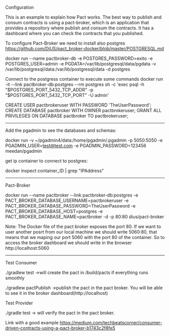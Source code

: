 Configuration

This is an example to explain how Pact works. The best way to publish and consum contracts is using a pact-broker, which is an application that provides a repository where publish and consum
the contracts. It has a dashboard where you can check the contracts that you published.

To configure Pact-Broker we need to install also postgres
https://github.com/DiUS/pact_broker-docker/blob/master/POSTGRESQL.md


docker run --name pactbroker-db -e POSTGRES_PASSWORD=exito -e POSTGRES_USER=admin -e PGDATA=/var/lib/postgresql/data/pgdata -v /var/lib/postgresql/data:/var/lib/postgresql/data -d postgres

Connect to the postgress container to execute some commands
docker run -it --link pactbroker-db:postgres --rm postgres sh -c 'exec psql -h "$POSTGRES_PORT_5432_TCP_ADDR" -p "$POSTGRES_PORT_5432_TCP_PORT" -U admin'

CREATE USER pactbrokeruser WITH PASSWORD 'TheUserPassword';
CREATE DATABASE pactbroker WITH OWNER pactbrokeruser;
GRANT ALL PRIVILEGES ON DATABASE pactbroker TO pactbrokeruser;

-----------------------------------------------------------------------------------------------------------------------------------------------------------------------------------------------

Add the pgadmin to see the databases and schemas:

docker run -v ~/pgadmin4/data:/home/pgadmin/.pgadmin -p 5050:5050 -e PGADMIN_USER=test@test.com -e PGADMIN_PASSWORD=123456 meedan/pgadmin

get ip container to connect to postgres:

docker inspect container_ID  | grep "IPAddress"

------------------------------------------------------------------------------------------------------------------------------------------------------------------------------------------------
Pact-Broker

docker run --name pactbroker --link pactbroker-db:postgres -e PACT_BROKER_DATABASE_USERNAME=pactbrokeruser -e PACT_BROKER_DATABASE_PASSWORD=TheUserPassword -e PACT_BROKER_DATABASE_HOST=postgres -e PACT_BROKER_DATABASE_NAME=pactbroker -d -p 80:80 dius/pact-broker

Note:
The Docker file of the pact broker exposes the port 80. If we want to user another posrt from our local machine we should write 5060:80, that means that we maping our port 5060
with the port 80 of the container. So to access the broker dashboard we should write in the browser http://localhost:5060

------------------------------------------------------------------------------------------------------------------------------------------------------------------------------------------------

Test Consumer

./gradlew test ->will create the pact in /build/pacts if everything runs smoothly

./gradlew pactPublish ->publish the pact in the pact broker. You will be able to see it in the broker dashboard(http://localhost)

Test Provider

./gradle test -> will verify the pact in the pact broker.

Link with a good example
https://medium.com/techbeatscorner/consumer-driven-contracts-using-a-pact-broker-b1743c2f8fe5






